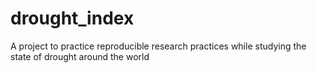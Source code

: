 # drought_index
A project to practice reproducible research practices while studying the state of drought around the world
